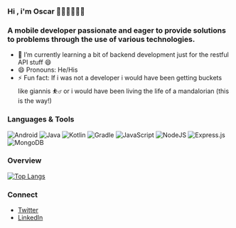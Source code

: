 ### Hi , i'm Oscar 👋🏾👋🏽👋🏽

### A mobile developer passionate and eager to provide solutions to problems through the use of various technologies.

- 🌱 I’m currently learning a bit of backend development just for the restful API stuff 😄
- 😄 Pronouns: He/His
- ⚡ Fun fact: If i was not a developer i would have been getting buckets like giannis :basketball_man: or i would have been living the life of a mandalorian (this is the way!)

### Languages & Tools
![Android](https://img.shields.io/badge/Android-3DDC84?style=for-the-badge&logo=android&logoColor=white)
![Java](https://img.shields.io/badge/java-%23ED8B00.svg?style=for-the-badge&logo=java&logoColor=white)
![Kotlin](https://img.shields.io/badge/kotlin-%230095D5.svg?style=for-the-badge&logo=kotlin&logoColor=white)
![Gradle](https://img.shields.io/badge/Gradle-02303A.svg?style=for-the-badge&logo=Gradle&logoColor=white)
![JavaScript](https://img.shields.io/badge/javascript-%23323330.svg?style=for-the-badge&logo=javascript&logoColor=%23F7DF1E)
![NodeJS](https://img.shields.io/badge/node.js-6DA55F?style=for-the-badge&logo=node.js&logoColor=white)
![Express.js](https://img.shields.io/badge/express.js-%23404d59.svg?style=for-the-badge&logo=express&logoColor=%2361DAFB)
![MongoDB](https://img.shields.io/badge/MongoDB-%234ea94b.svg?style=for-the-badge&logo=mongodb&logoColor=white)

### Overview
[![Top Langs](https://github-readme-stats.vercel.app/api/top-langs/?username=oscarnipps&layout=compact)](https://github.com/oscarnipps/github-readme-stats)

### Connect
- [Twitter](https://twitter.com/oscar_ekesiobi)
- [LinkedIn](https://www.linkedin.com/in/oscar-ekesiobi/)


